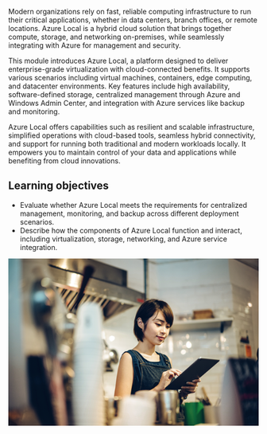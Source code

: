 Modern organizations rely on fast, reliable computing infrastructure to run their critical applications, whether in data centers, branch offices, or remote locations. Azure Local is a hybrid cloud solution that brings together compute, storage, and networking on-premises, while seamlessly integrating with Azure for management and security.

This module introduces Azure Local, a platform designed to deliver enterprise-grade virtualization with cloud-connected benefits. It supports various scenarios including virtual machines, containers, edge computing, and datacenter environments. Key features include high availability, software-defined storage, centralized management through Azure and Windows Admin Center, and integration with Azure services like backup and monitoring.

Azure Local offers capabilities such as resilient and scalable infrastructure, simplified operations with cloud-based tools, seamless hybrid connectivity, and support for running both traditional and modern workloads locally. It empowers you to maintain control of your data and applications while benefiting from cloud innovations.

## Learning objectives

- Evaluate whether Azure Local meets the requirements for centralized management, monitoring, and backup across different deployment scenarios.
- Describe how the components of Azure Local function and interact, including virtualization, storage, networking, and Azure service integration.

![A photograph of a barista taking orders on a tablet in a modern, tech-enabled café kitchen.](../media/cafe.png)
